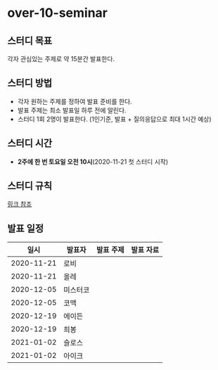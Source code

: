 # over-10-seminar
## 스터디 목표
각자 관심있는 주제로 약 15분간 발표한다.


## 스터디 방법
- 각자 원하는 주제를 정하여 발표 준비를 한다.
- 발표 주제는 최소 발표일 하루 전에 알린다.
- 스터디 1회 2명이 발표한다. (1인기준, 발표 + 질의응답으로 최대 1시간 예상)


## 스터디 시간
- **2주에 한 번 토요일 오전 10시**(2020-11-21 첫 스터디 시작)


## 스터디 규칙
[링크 참조](https://github.com/Over-10-Study/study-rule)


## 발표 일정
| 일시       | 발표자   | 발표 주제 | 발표 자료 |
|------------|----------|-----------|-----------|
| 2020-11-21 | 로비     |           |           |
| 2020-11-21 | 올레     |           |           |
| 2020-12-05 | 미스터코 |           |           |
| 2020-12-05 | 코맥     |           |           |
| 2020-12-19 | 에이든   |           |           |
| 2020-12-19 | 희봉     |           |           |
| 2021-01-02 | 슬로스   |           |           |
| 2021-01-02 | 아이크   |           |           |
